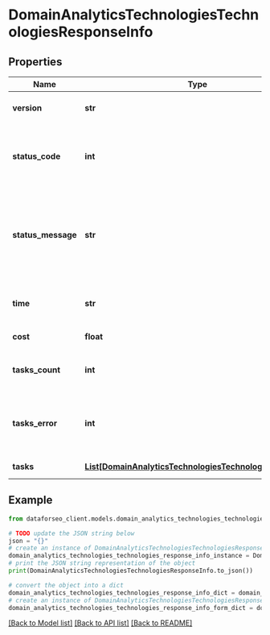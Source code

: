 # DomainAnalyticsTechnologiesTechnologiesResponseInfo


## Properties

Name | Type | Description | Notes
------------ | ------------- | ------------- | -------------
**version** | **str** | the current version of the API | [optional] 
**status_code** | **int** | general status code you can find the full list of the response codes here | [optional] 
**status_message** | **str** | general informational message you can find the full list of general informational messages here | [optional] 
**time** | **str** | total execution time, seconds | [optional] 
**cost** | **float** | total tasks cost, USD | [optional] 
**tasks_count** | **int** | the number of tasks in the tasks array | [optional] 
**tasks_error** | **int** | the number of tasks in the tasks array returned with an error | [optional] 
**tasks** | [**List[DomainAnalyticsTechnologiesTechnologiesTaskInfo]**](DomainAnalyticsTechnologiesTechnologiesTaskInfo.md) | array of tasks | [optional] 

## Example

```python
from dataforseo_client.models.domain_analytics_technologies_technologies_response_info import DomainAnalyticsTechnologiesTechnologiesResponseInfo

# TODO update the JSON string below
json = "{}"
# create an instance of DomainAnalyticsTechnologiesTechnologiesResponseInfo from a JSON string
domain_analytics_technologies_technologies_response_info_instance = DomainAnalyticsTechnologiesTechnologiesResponseInfo.from_json(json)
# print the JSON string representation of the object
print(DomainAnalyticsTechnologiesTechnologiesResponseInfo.to_json())

# convert the object into a dict
domain_analytics_technologies_technologies_response_info_dict = domain_analytics_technologies_technologies_response_info_instance.to_dict()
# create an instance of DomainAnalyticsTechnologiesTechnologiesResponseInfo from a dict
domain_analytics_technologies_technologies_response_info_form_dict = domain_analytics_technologies_technologies_response_info.from_dict(domain_analytics_technologies_technologies_response_info_dict)
```
[[Back to Model list]](../README.md#documentation-for-models) [[Back to API list]](../README.md#documentation-for-api-endpoints) [[Back to README]](../README.md)


